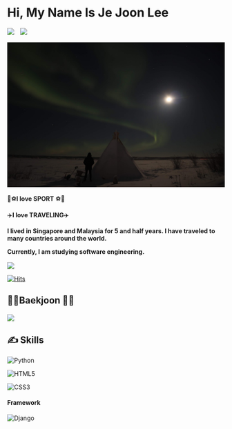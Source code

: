 # Hi, My Name Is Je Joon Lee

<img src="https://capsule-render.vercel.app/api?type=waving&color=auto&height=300&section=header&text=JeJoon'sGithub&fontSize=50" />

<a href="https://instagram.com/joons_217">
    <img 
        src="http://img.shields.io/badge/-Instagram-black?style=flat&logo=Instagram&link=https://instagram.com/joons_217/"
        style="height : auto; margin-left : 10px; margin-right : 10px;"/>
</a>

![football](README.assets/IMG_3322.JPG)

🏀⚽**I love SPORT** ⚽🏀

✈️**I love TRAVELING**✈️

**I lived in Singapore and Malaysia for 5 and half years. I have traveled to many countries around the world.**

**Currently, I am studying software engineering.**



<a href="https://github.com/jejoonlee/github-readme-stats">
  <img align="center" src="https://github-readme-stats.vercel.app/api?username=jejoonlee&theme=dark&show_icons=true" />
</a>

[![Hits](https://hits.seeyoufarm.com/api/count/incr/badge.svg?url=https%3A%2F%2Fgithub.com%2Fjejoonlee&count_bg=%2300FFBD&title_bg=%23000000&icon=&icon_color=%23E7E7E7&title=hits&edge_flat=false)](https://hits.seeyoufarm.com)


## 🧑‍💻Baekjoon 🧑‍💻

<a href="https://solved.ac/jejoonlee">
  <img align="center" src="http://mazassumnida.wtf/api/v2/generate_badge?boj=jejoonlee" />
</a>



## ✍️ Skills

![Python](https://img.shields.io/badge/python-3670A0?style=for-the-badge&logo=python&logoColor=ffdd54)

![HTML5](https://img.shields.io/badge/html5-%23E34F26.svg?style=for-the-badge&logo=html5&logoColor=white)

![CSS3](https://img.shields.io/badge/css3-%231572B6.svg?style=for-the-badge&logo=css3&logoColor=white)

#### Framework

![Django](https://img.shields.io/badge/django-%23092E20.svg?style=for-the-badge&logo=django&logoColor=white)
